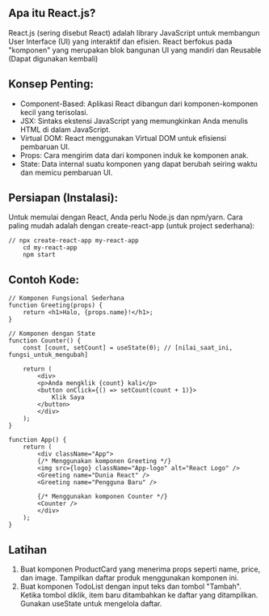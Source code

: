 ## Apa itu React.js?

React.js (sering disebut React) adalah library JavaScript untuk membangun User Interface (UI) yang interaktif dan efisien. React berfokus pada "komponen" yang merupakan blok bangunan UI yang mandiri dan Reusable (Dapat digunakan kembali)

## Konsep Penting:

- Component-Based: Aplikasi React dibangun dari komponen-komponen kecil yang terisolasi.
- JSX: Sintaks ekstensi JavaScript yang memungkinkan Anda menulis HTML di dalam JavaScript.
- Virtual DOM: React menggunakan Virtual DOM untuk efisiensi pembaruan UI.
- Props: Cara mengirim data dari komponen induk ke komponen anak.
- State: Data internal suatu komponen yang dapat berubah seiring waktu dan memicu pembaruan UI.

## Persiapan (Instalasi):

Untuk memulai dengan React, Anda perlu Node.js dan npm/yarn.
Cara paling mudah adalah dengan create-react-app (untuk project sederhana):

    // npx create-react-app my-react-app
        cd my-react-app
        npm start

## Contoh Kode:

    // Komponen Fungsional Sederhana
    function Greeting(props) {
        return <h1>Halo, {props.name}!</h1>;
    }

    // Komponen dengan State
    function Counter() {
        const [count, setCount] = useState(0); // [nilai_saat_ini, fungsi_untuk_mengubah]

        return (
            <div>
            <p>Anda mengklik {count} kali</p>
            <button onClick={() => setCount(count + 1)}>
                Klik Saya
            </button>
            </div>
        );
    }

    function App() {
        return (
            <div className="App">
            {/* Menggunakan komponen Greeting */}
            <img src={logo} className="App-logo" alt="React Logo" />
            <Greeting name="Dunia React" />
            <Greeting name="Pengguna Baru" />

            {/* Menggunakan komponen Counter */}
            <Counter />
            </div>
        );
    }

## Latihan

1.  Buat komponen ProductCard yang menerima props seperti name, price, dan image. 
    Tampilkan daftar produk menggunakan komponen ini.
2.  Buat komponen TodoList dengan input teks dan tombol "Tambah". 
    Ketika tombol diklik, item baru ditambahkan ke daftar yang ditampilkan. Gunakan useState untuk mengelola daftar.